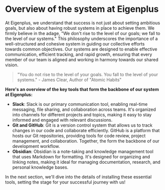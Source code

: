 # **Overview of the system at Eigenplus**

At Eigenplus, we understand that success is not just about setting ambitious goals, but also about having robust systems in place to achieve them. We firmly believe in the adage, "We don't rise to the level of our goals; we fall to the level of our systems." This philosophy underscores the importance of a well-structured and cohesive system in guiding our collective efforts towards common objectives. Our systems are designed to enable effective communication, efficient tracking, and rapid growth, ensuring that every member of our team is aligned and working in harmony towards our shared vision.

> "You do not rise to the level of your goals. You fall to the level of your systems." - James Clear, Author of "Atomic Habits"

**Here's an overview of the key tools that form the backbone of our system at Eigenplus:**

- **Slack**: Slack is our primary communication tool, enabling real-time messaging, file sharing, and collaboration across teams. It's organized into channels for different projects and topics, making it easy to stay informed and engaged with relevant discussions.
- **Git and GitHub**: Git is a version control system that allows us to track changes in our code and collaborate efficiently. GitHub is a platform that hosts our Git repositories, providing tools for code review, project management, and collaboration. Together, the form the backbone of our development workflow.
- **Obsidian**: Obsidian is a note-taking and knowledge management tool that uses Markdown for formatting. It's designed for organizing and linking notes, making it ideal for managing documentation, research, and personal knowledge bases.

In the next section, we'll dive into the details of installing these essential tools, setting the stage for your successful journey with us!